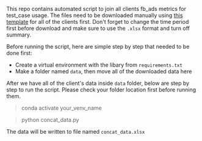 This repo contains automated script to join all clients fb_ads metrics for test_case usage. 
The files need to be downloaded manually using [this template](https://adsmanager.facebook.com/adsmanager/reporting/view?act=267439853604540&business_id=822980251078828&event_source=CLICK_CUSTOMIZE_REPORT&global_scope_id=822980251078828&selected_report_id=6637578216344&source=share&breakdown_regrouping=1&nav_source=no_referrer) for all of the clients first.
Don't forget to change the time period first before download and make sure to use the `.xlsx` format and turn off summary.

Before running the script, here are simple step by step that needed to be done first:
- Create a virtual environment with the libary from `requirements.txt`
- Make a folder named `data`, then move all of the downloaded data here

After we have all of the client's data inside `data` folder, below are step by step to run the script. Please check your folder location first before running them.
> conda activate your_venv_name

> python concat_data.py

The data will be written to file named `concat_data.xlsx`
